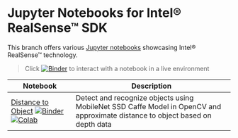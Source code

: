 # Jupyter Notebooks for Intel® RealSense™ SDK 

This branch offers various [Jupyter notebooks](http://jupyter.org/) showcasing Intel® RealSense™ technology.

> Click [![Binder](https://mybinder.org/badge.svg)](https://mybinder.org/v2/gh/dorodnic/binder_test/master) to interact with a notebook in a live environment

| **Notebook** | **Description** |
|----------|-------------|
| [Distance to Object](https://github.com/dorodnic/binder_test/blob/master/distance_to_object.ipynb) [![Binder](https://mybinder.org/badge.svg)](https://mybinder.org/v2/gh/dorodnic/binder_test/master?filepath=distance_to_object.ipynb) [![Colab](https://img.shields.io/badge/launch-colab-yellowgreen.svg)](https://colab.research.google.com/drive/10YTLAf2i0_R80-XX_6-1gTPtOMD0cRIx5) | Detect and recognize objects using MobileNet SSD Caffe Model in OpenCV and approximate distance to object based on depth data |
